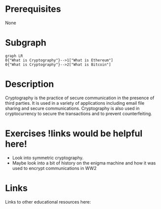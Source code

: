 # Prerequisites
None

# Subgraph

```mermaid
graph LR
0{"What is Cryptography"}-->1["What is Ethereum"]
0{"What is Cryptography"}-->2["What is Bitcoin"]
```



# Description
Cryptography is the practice of secure communication in the presence of third parties. It is used in a variety of applications including email file sharing and secure communications. Cryptography is also used in cryptocurrency to secure the transactions and to prevent counterfeiting.

# Exercises !links would be helpful here!
- Look into symmetric cryptography.
- Maybe look into a bit of history on the enigma machine and how it was used to encrypt communications in WW2

# Links
Links to other educational resources here:
